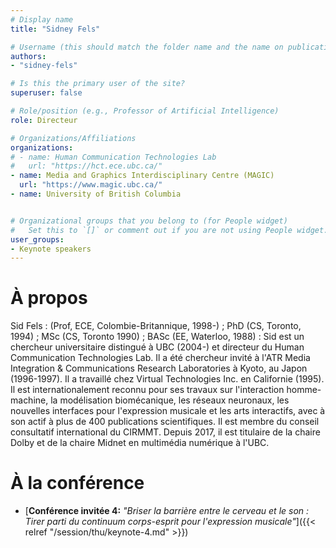 ```yaml
---
# Display name
title: "Sidney Fels"

# Username (this should match the folder name and the name on publications)
authors:
- "sidney-fels"

# Is this the primary user of the site?
superuser: false

# Role/position (e.g., Professor of Artificial Intelligence)
role: Directeur

# Organizations/Affiliations
organizations:
# - name: Human Communication Technologies Lab
#   url: "https://hct.ece.ubc.ca/"
- name: Media and Graphics Interdisciplinary Centre (MAGIC)
  url: "https://www.magic.ubc.ca/"
- name: University of British Columbia


# Organizational groups that you belong to (for People widget)
#   Set this to `[]` or comment out if you are not using People widget.
user_groups:
- Keynote speakers
---
```


# À propos

Sid Fels : (Prof, ECE, Colombie-Britannique, 1998-) ; PhD (CS, Toronto, 1994) ; MSc (CS, Toronto 1990) ; BASc (EE, Waterloo, 1988) : Sid est un chercheur universitaire distingué à UBC (2004-) et directeur du Human Communication Technologies Lab. Il a été chercheur invité à l'ATR Media Integration & Communications Research Laboratories à Kyoto, au Japon (1996-1997).  Il a travaillé chez Virtual Technologies Inc. en Californie (1995).  Il est internationalement reconnu pour ses travaux sur l'interaction homme-machine, la modélisation biomécanique, les réseaux neuronaux, les nouvelles interfaces pour l'expression musicale et les arts interactifs, avec à son actif à plus de 400 publications scientifiques. Il est membre du conseil consultatif international du CIRMMT. Depuis 2017, il est titulaire de la chaire Dolby et de la chaire Midnet en multimédia numérique à l'UBC.

# À la conférence

- [**Conférence invitée 4:** *"Briser la barrière entre le cerveau et le son : Tirer parti du continuum corps-esprit pour l'expression musicale"*]({{< relref "/session/thu/keynote-4.md" >}})
